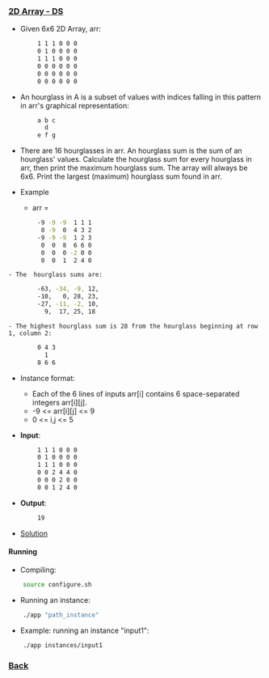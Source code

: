 ### [2D Array - DS](https://www.hackerrank.com/challenges/2d-array/problem)
- Given 6x6 2D Array, arr:
````bash
        1 1 1 0 0 0
        0 1 0 0 0 0
        1 1 1 0 0 0
        0 0 0 0 0 0
        0 0 0 0 0 0
        0 0 0 0 0 0
````
- An hourglass in A is a subset of values with indices falling in this pattern in arr's graphical representation:
````bash
        a b c
          d
        e f g
````
- There are 16 hourglasses in arr. An hourglass sum is the sum of an hourglass' values. Calculate the hourglass sum for every hourglass in arr, then print the maximum hourglass sum. The array will always be 6x6. Print the largest (maximum) hourglass sum found in arr.

- Example
    - arr =
````bash
        -9 -9 -9  1 1 1 
         0 -9  0  4 3 2
        -9 -9 -9  1 2 3
         0  0  8  6 6 0
         0  0  0 -2 0 0
         0  0  1  2 4 0
````
    - The  hourglass sums are:
````bash
        -63, -34, -9, 12,
        -10,   0, 28, 23,
        -27, -11, -2, 10,
          9,  17, 25, 18
````
    - The highest hourglass sum is 28 from the hourglass beginning at row 1, column 2:
````bash
        0 4 3
          1
        8 6 6
````

- Instance format:
    - Each of the 6 lines of inputs arr[i] contains 6 space-separated integers arr[i][j]. 
    - -9 <= arr[i][j] <= 9
    - 0 <= i,j <= 5

- **Input**:
````bash
        1 1 1 0 0 0
        0 1 0 0 0 0
        1 1 1 0 0 0
        0 0 2 4 4 0
        0 0 0 2 0 0
        0 0 1 2 4 0
````

- **Output**:
````bash
        19
````

- [Solution](main.cpp)

#### Running
- Compiling:
````bash
    source configure.sh
````

- Running an instance:
````bash
    ./app "path_instance"
````

- Example: running an instance "input1":
````bash
    ./app instances/input1
````
### [Back](../../README.md)